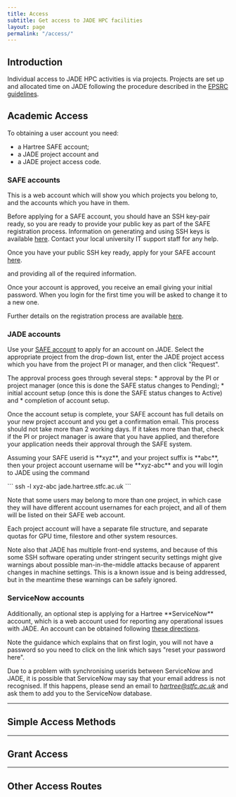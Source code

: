 ```yaml
---
title: Access
subtitle: Get access to JADE HPC facilities
layout: page
permalink: "/access/"
---
```



## Introduction ##

Individual access to JADE HPC activities is via projects.  Projects are set up and allocated time on JADE following the procedure described in the <a href="https://www.epsrc.ac.uk/files/funding/calls/2017/tier2openaccess/">EPSRC guidelines</a>.

<h2>Academic Access</h2>

To obtaining a user account you need:

- a Hartree SAFE account;
- a JADE project account and
- a JADE project access code.


<h3>SAFE accounts</h3>

<p>This is a web account which will show you which projects you belong to, and the accounts which you have in them.</p>

<p>Before applying for a SAFE account, you should have an SSH key-pair ready, so you are ready to provide your public key as part of the SAFE registration process.  Information on generating and using SSH keys is available <a href="http://yukon.dl.ac.uk:8080/wiki/site/admin/SAFE%20User%20Guide.html#ssh">here</a>.  Contact 
your local university IT support staff for any help.</p>

<p>Once you have your public SSH key ready, apply for your SAFE account <a href="https://um.hartree.stfc.ac.uk/hartree/login.jsp">here</a>.</p>
and providing all of the required information.

<p>Once your account is approved, you receive an email giving your initial password.  When you login for the first time you will be asked to change it to a new one.</p>

<p>Further details on the registration process are available <a href="http://community.hartree.stfc.ac.uk/wiki/site/admin/safe%20user%20guide.html">here</a>.</p>


<h3>JADE accounts</h3>

<p>Use your <a href="https://um.hartree.stfc.ac.uk/hartree/TransitionServlet/ProjectRequest/">SAFE account</a> to apply for an account on JADE.  Select the appropriate project from the drop-down list, enter the JADE project access which you have from the project PI or manager, and then click "Request".</p>

<p>
The approval process goes through several steps:
* approval by the PI or project manager (once this is done the SAFE status changes to Pending);
* initial account setup (once this is done the SAFE status changes to Active) and
* completion of account setup.
</p>

<p>Once the account setup is complete, your SAFE account has full details on your new project account and you get a confirmation email.  This process should not take more than 2 working days.  If it takes more than that, check if the PI or project manager is aware that you have applied, and therefore your application needs their approval through the SAFE system.</p>

<p>Assuming your SAFE userid is **xyz**, and your project suffix is **abc**, then your project account username will be **xyz-abc** and you will login to JADE using the command</p>
```
ssh -l xyz-abc jade.hartree.stfc.ac.uk
```
<p>Note that some users may belong to more than one project, in which case they will have different account usernames for each project, and all of them will be listed on their SAFE web account.</p>

<p>Each project account will have a separate file structure, and separate quotas for GPU time, filestore and other system resources.</p>

<p>Note also that JADE has multiple front-end systems, and because of this some SSH software operating under stringent security settings might give warnings about possible man-in-the-middle attacks because of apparent changes in machine settings.  This is a known issue and is being addressed, but in the meantime these warnings can be safely ignored.</p>


<h3>ServiceNow accounts</h3>
Additionally, an optional step is applying for a Hartree **ServiceNow** account, which is a web account used for reporting any operational issues with JADE.   An account can be obtained following <a href="http://community.hartree.stfc.ac.uk/wiki/site/admin/servicenow.html">these directions</a>.

Note the guidance which explains that on first login, you will not have a password so you need to click on the link which says "reset your password here".

Due to a problem with synchronising userids between ServiceNow and JADE, it is possible that ServiceNow may say that your email address is not recognised.  If this happens, please send an email to *hartree@stfc.ac.uk* and ask them to add you to the ServiceNow database.


<hr />

<h2 id="simple">Simple Access Methods</h2>


<hr />

<h2 id="grant">Grant Access</h2>

<hr />

<h2 id="other">Other Access Routes</h2>

<!-- Call to action Start -->
<section id="call-to-action">
<!--
 <div class="container">
    <div class="row">
      <div class="col-md-12">
        <div class="block">
          <h2>We are always looking for new ideas and feedback.</h2>
          <b><p><big>We are always keen to work with people and organisations. If you think you can contribute to HPC-UK then please just get in touch and talk to us. Feel free to contact us with any questions or feedback - we would really appreciate your input!</big></p></b>
          <a class="btn btn-default btn-call-to-action" href="https://jade.github.io/contact/" >Get in touch</a>
        </div>
      </div>
    </div>
  </div>
-->
</section>
